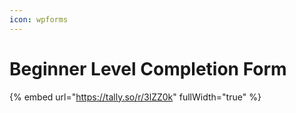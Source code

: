 ```yaml
---
icon: wpforms
---
```


# Beginner Level Completion Form

{% embed url="https://tally.so/r/3lZZ0k" fullWidth="true" %}
